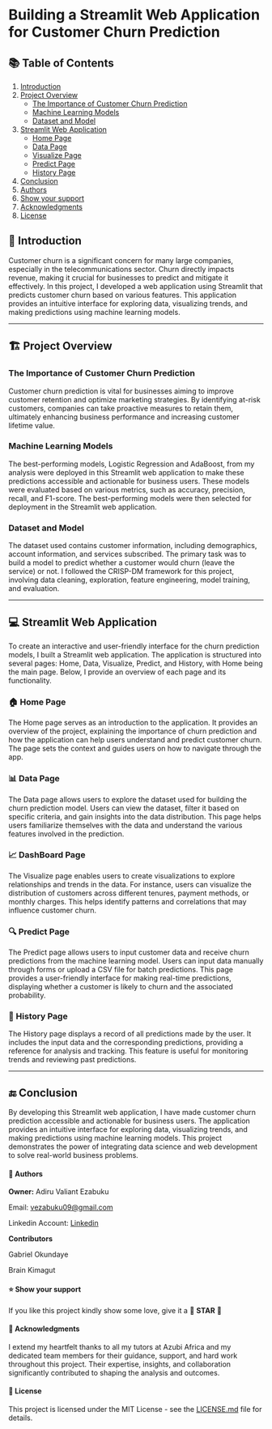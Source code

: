 # Building a Streamlit Web Application for Customer Churn Prediction

## 📚 Table of Contents

1. [Introduction](#-introduction)
2. [Project Overview](#-project-overview)
   - [The Importance of Customer Churn Prediction](#the-importance-of-customer-churn-prediction)
   - [Machine Learning Models](#machine-learning-models)
   - [Dataset and Model](#dataset-and-model)
3. [Streamlit Web Application](#-streamlit-web-application)
   - [Home Page](#home-page)
   - [Data Page](#data-page)
   - [Visualize Page](#visualize-page)
   - [Predict Page](#predict-page)
   - [History Page](#history-page)
4. [Conclusion](#-conclusion)
5. [Authors](#-authors)
6. [Show your support](#-show-your-support)
7. [Acknowledgments](#-acknowledgments)
8. [License](#-license)


## 📄 Introduction

Customer churn is a significant concern for many large companies, especially in the telecommunications sector. Churn directly impacts revenue, making it crucial for businesses to predict and mitigate it effectively. In this project, I developed a web application using Streamlit that predicts customer churn based on various features. This application provides an intuitive interface for exploring data, visualizing trends, and making predictions using machine learning models.

---

## 🏗️ Project Overview

### The Importance of Customer Churn Prediction

Customer churn prediction is vital for businesses aiming to improve customer retention and optimize marketing strategies. By identifying at-risk customers, companies can take proactive measures to retain them, ultimately enhancing business performance and increasing customer lifetime value.

### Machine Learning Models

The best-performing models, Logistic Regression and AdaBoost, from my analysis were deployed in this Streamlit web application to make these predictions accessible and actionable for business users. These models were evaluated based on various metrics, such as accuracy, precision, recall, and F1-score. The best-performing models were then selected for deployment in the Streamlit web application.

### Dataset and Model

The dataset used contains customer information, including demographics, account information, and services subscribed. The primary task was to build a model to predict whether a customer would churn (leave the service) or not. I followed the CRISP-DM framework for this project, involving data cleaning, exploration, feature engineering, model training, and evaluation.

---

## 💻 Streamlit Web Application

To create an interactive and user-friendly interface for the churn prediction models, I built a Streamlit web application. The application is structured into several pages: Home, Data, Visualize, Predict, and History, with Home being the main page. Below, I provide an overview of each page and its functionality.

### 🏠 Home Page

The Home page serves as an introduction to the application. It provides an overview of the project, explaining the importance of churn prediction and how the application can help users understand and predict customer churn. The page sets the context and guides users on how to navigate through the app.

### 📊 Data Page

The Data page allows users to explore the dataset used for building the churn prediction model. Users can view the dataset, filter it based on specific criteria, and gain insights into the data distribution. This page helps users familiarize themselves with the data and understand the various features involved in the prediction.

### 📈 DashBoard Page

The Visualize page enables users to create visualizations to explore relationships and trends in the data. For instance, users can visualize the distribution of customers across different tenures, payment methods, or monthly charges. This helps identify patterns and correlations that may influence customer churn.

### 🔍 Predict Page

The Predict page allows users to input customer data and receive churn predictions from the machine learning model. Users can input data manually through forms or upload a CSV file for batch predictions. This page provides a user-friendly interface for making real-time predictions, displaying whether a customer is likely to churn and the associated probability.

### 📜 History Page

The History page displays a record of all predictions made by the user. It includes the input data and the corresponding predictions, providing a reference for analysis and tracking. This feature is useful for monitoring trends and reviewing past predictions.

---

## 🔚 Conclusion

By developing this Streamlit web application, I have made customer churn prediction accessible and actionable for business users. The application provides an intuitive interface for exploring data, visualizing trends, and making predictions using machine learning models. This project demonstrates the power of integrating data science and web development to solve real-world business problems.


#### 👥 Authors

**Owner:** Adiru Valiant Ezabuku

Email: vezabuku09@gmail.com

Linkedin Account: [Linkedin](https://www.linkedin.com/in/valiant-ezabuku/)

**Contributors**

Gabriel Okundaye

Brain Kimagut

#### ⭐️ Show your support

If you like this project kindly show some love, give it a 🌟 **STAR** 🌟

#### 🙏 Acknowledgments

I extend my heartfelt thanks to all my tutors at Azubi Africa and my dedicated team members for their guidance, support, and hard work throughout this project. Their expertise, insights, and collaboration significantly contributed to shaping the analysis and outcomes.

#### 📝 License

This project is licensed under the MIT License - see the [LICENSE.md](LICENSE.md) file for details.

